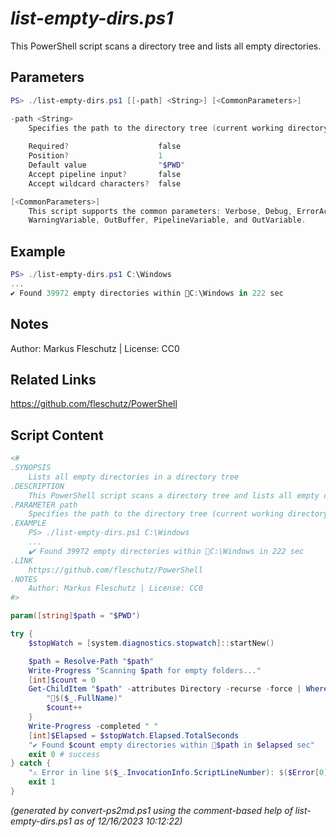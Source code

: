 *list-empty-dirs.ps1*
================

This PowerShell script scans a directory tree and lists all empty directories.

Parameters
----------
```powershell
PS> ./list-empty-dirs.ps1 [[-path] <String>] [<CommonParameters>]

-path <String>
    Specifies the path to the directory tree (current working directory by default)
    
    Required?                    false
    Position?                    1
    Default value                "$PWD"
    Accept pipeline input?       false
    Accept wildcard characters?  false

[<CommonParameters>]
    This script supports the common parameters: Verbose, Debug, ErrorAction, ErrorVariable, WarningAction, 
    WarningVariable, OutBuffer, PipelineVariable, and OutVariable.
```

Example
-------
```powershell
PS> ./list-empty-dirs.ps1 C:\Windows
...
✔️ Found 39972 empty directories within 📂C:\Windows in 222 sec

```

Notes
-----
Author: Markus Fleschutz | License: CC0

Related Links
-------------
https://github.com/fleschutz/PowerShell

Script Content
--------------
```powershell
<#
.SYNOPSIS
	Lists all empty directories in a directory tree
.DESCRIPTION
	This PowerShell script scans a directory tree and lists all empty directories.
.PARAMETER path
	Specifies the path to the directory tree (current working directory by default)
.EXAMPLE
	PS> ./list-empty-dirs.ps1 C:\Windows
	...
	✔️ Found 39972 empty directories within 📂C:\Windows in 222 sec
.LINK
	https://github.com/fleschutz/PowerShell
.NOTES
	Author: Markus Fleschutz | License: CC0
#>

param([string]$path = "$PWD")

try {
	$stopWatch = [system.diagnostics.stopwatch]::startNew()

	$path = Resolve-Path "$path"
	Write-Progress "Scanning $path for empty folders..."
	[int]$count = 0
	Get-ChildItem "$path" -attributes Directory -recurse -force | Where-Object { @(Get-ChildItem $_.FullName -force).Count -eq 0 } | ForEach-Object {
		"📂$($_.FullName)"
		$count++
	}
	Write-Progress -completed " "
	[int]$Elapsed = $stopWatch.Elapsed.TotalSeconds
	"✔️ Found $count empty directories within 📂$path in $elapsed sec" 
	exit 0 # success
} catch {
	"⚠️ Error in line $($_.InvocationInfo.ScriptLineNumber): $($Error[0])"
	exit 1
}
```

*(generated by convert-ps2md.ps1 using the comment-based help of list-empty-dirs.ps1 as of 12/16/2023 10:12:22)*
